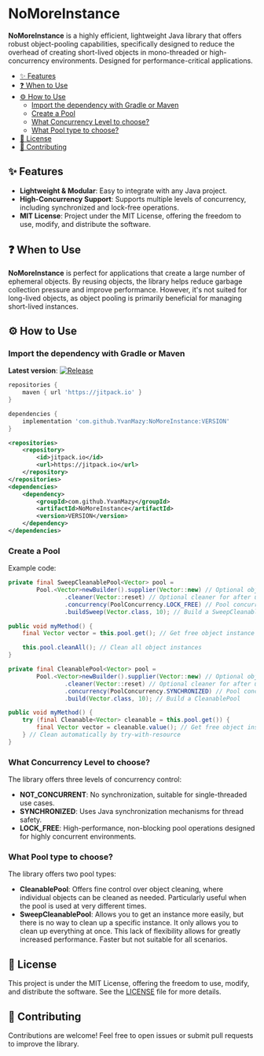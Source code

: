 # NoMoreInstance

**NoMoreInstance** is a highly efficient, lightweight Java library that offers robust object-pooling capabilities,
specifically designed to reduce the overhead of creating short-lived objects in mono-threaded or high-concurrency
environments. Designed for performance-critical applications.

- [✨ Features](#-features)
- [❓ When to Use](#-when-to-use)
- [⚙️ How to Use](#%EF%B8%8F-how-to-use)
  - [Import the dependency with Gradle or Maven](#import-the-dependency-with-gradle-or-maven)
  - [Create a Pool](#create-a-pool)
  - [What Concurrency Level to choose?](#what-concurrency-level-to-choose)
  - [What Pool type to choose?](#what-pool-type-to-choose)
- [📄 License](#-license)
- [🔌 Contributing](#-contributing)

## ✨ Features

- **Lightweight & Modular**: Easy to integrate with any Java project.
- **High-Concurrency Support**: Supports multiple levels of concurrency, including synchronized and lock-free
  operations.
- **MIT License**: Project under the MIT License, offering the freedom to use, modify, and distribute the software.

## ❓ When to Use

**NoMoreInstance** is perfect for applications that create a large number of ephemeral objects. By reusing objects, the
library helps reduce garbage collection pressure and improve performance. However, it's not suited for long-lived
objects, as object pooling is primarily beneficial for managing short-lived instances.

## ⚙️ How to Use

### Import the dependency with Gradle or Maven

**Latest version**: [![Release](https://jitpack.io/v/YvanMazy/NoMoreInstance.svg)](https://jitpack.io/#YvanMazy/NoMoreInstance)

```groovy
repositories {
    maven { url 'https://jitpack.io' }
}

dependencies {
    implementation 'com.github.YvanMazy:NoMoreInstance:VERSION'
}
```

```xml
<repositories>
    <repository>
        <id>jitpack.io</id>
        <url>https://jitpack.io</url>
    </repository>
</repositories>
<dependencies>
    <dependency>
        <groupId>com.github.YvanMazy</groupId>
        <artifactId>NoMoreInstance</artifactId>
        <version>VERSION</version>
    </dependency>
</dependencies>
```

### Create a Pool

Example code:

````java
private final SweepCleanablePool<Vector> pool =
        Pool.<Vector>newBuilder().supplier(Vector::new) // Optional object creation supplier
                .cleaner(Vector::reset) // Optional cleaner for after use
                .concurrency(PoolConcurrency.LOCK_FREE) // Pool concurrency level
                .buildSweep(Vector.class, 10); // Build a SweepCleanablePool

public void myMethod() {
    final Vector vector = this.pool.get(); // Get free object instance

    this.pool.cleanAll(); // Clean all object instances
}
````

````java
private final CleanablePool<Vector> pool =
        Pool.<Vector>newBuilder().supplier(Vector::new) // Optional object creation supplier
                .cleaner(Vector::reset) // Optional cleaner for after use
                .concurrency(PoolConcurrency.SYNCHRONIZED) // Pool concurrency level
                .build(Vector.class, 10); // Build a CleanablePool

public void myMethod() {
    try (final Cleanable<Vector> cleanable = this.pool.get()) {
        final Vector vector = cleanable.value(); // Get free object instance
    } // Clean automatically by try-with-resource
}
````

### What Concurrency Level to choose?

The library offers three levels of concurrency control:

- **NOT_CONCURRENT**: No synchronization, suitable for single-threaded use cases.
- **SYNCHRONIZED**: Uses Java synchronization mechanisms for thread safety.
- **LOCK_FREE**: High-performance, non-blocking pool operations designed for highly concurrent environments.

### What Pool type to choose?

The library offers two pool types:

- **CleanablePool**: Offers fine control over object cleaning, where individual objects can be cleaned as needed.
  Particularly useful when the pool is used at very different times.
- **SweepCleanablePool**: Allows you to get an instance more easily, but there is no way to clean up a specific
  instance. It only allows you to clean up everything at once. This lack of flexibility allows for greatly increased
  performance. Faster but not suitable for all scenarios.

## 📄 License

This project is under the MIT License, offering the freedom to use, modify, and distribute the software. See
the [LICENSE](../LICENSE) file for more details.

## 🔌 Contributing

Contributions are welcome! Feel free to open issues or submit pull requests to improve the library.